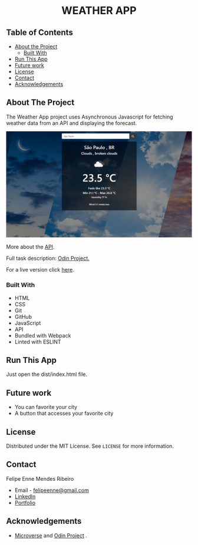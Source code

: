 
<br />
<h1 align="center">WEATHER APP</h1>


<!-- TABLE OF CONTENTS -->


## Table of Contents

* [About the Project](#about-the-project)
  * [Built With](#built-with)
* [Run This App](#run-this-app)
* [Future work](#future-work)
* [License](#license)
* [Contact](#contact)
* [Acknowledgements](#acknowledgements)


<!-- ABOUT THE PROJECT -->
## About The Project

The Weather App project uses Asynchronous Javascript for fetching weather data from an API and displaying the forecast.

<img src="./dist/assets/img/print.png" alt="img" />

More about the <a href="https://openweathermap.org/current#current_JSON">API</a>.

Full task description: <a href="https://www.theodinproject.com/courses/javascript/lessons/weather-app"> Odin Project.</a>


For a live version click [here](https://felipeenne.github.io/weather-app/).


### Built With 

* HTML
* CSS
* Git
* GitHub
* JavaScript
* API
* Bundled with Webpack
* Linted with ESLINT


## Run This App

<p>Just open the dist/index.html file.</p>

## Future work

* You can favorite your city
* A button that accesses your favorite city

## License

Distributed under the MIT License. See `LICENSE` for more information.

<!-- CONTACT -->
## Contact
Felipe Enne Mendes Ribeiro
* Email - felipeenne@gmail.com
* <a href="https://www.linkedin.com/in/felipe-enne/" target="_blank">LinkedIn</a>
* <a href="https://felipeenne.com/" target="_blank">Portfolio</a>

<!-- ACKNOWLEDGEMENTS -->
## Acknowledgements

* <a href="https://www.microverse.org/"> Microverse</a>  and <a href="https://www.theodinproject.com/"> Odin Project</a> .

